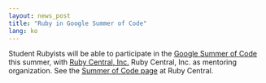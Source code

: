 ```yaml
---
layout: news_post
title: "Ruby in Google Summer of Code"
lang: ko
---
```


Student Rubyists will be able to participate in the [Google Summer of
Code][1] this summer, with [Ruby Central, Inc.][2] Ruby Central, Inc. as
mentoring organization. See the [Summer of Code page][3] at Ruby
Central.



[1]: http://code.google.com/soc/ 
[2]: http://www.rubycentral.org 
[3]: http://www.rubycentral.org/soc2006 
